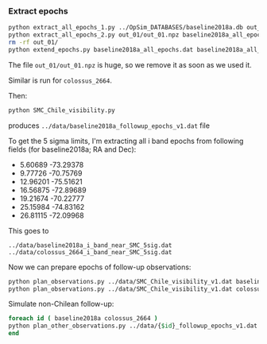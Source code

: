 ### Extract epochs

```bash
python extract_all_epochs_1.py ../OpSim_DATABASES/baseline2018a.db out_01
python extract_all_epochs_2.py out_01/out_01.npz baseline2018a_all_epochs.dat
rm -rf out_01/
python extend_epochs.py baseline2018a_all_epochs.dat baseline2018a_all_epochs_extended.dat
```

The file ```out_01/out_01.npz``` is huge, so we remove it as soon as we used it.

Similar is run for ```colossus_2664```. 

Then:
```bash
python SMC_Chile_visibility.py
```
produces ```../data/baseline2018a_followup_epochs_v1.dat``` file

To get the 5 sigma limits, I'm extracting all i band epochs from following fields (for baseline2018a; RA and Dec):

* 5.60689 -73.29378
* 9.77726 -70.75769
* 12.96201 -75.51621
* 16.56875 -72.89689
* 19.21674 -70.22777
* 25.15984 -74.83162
* 26.81115 -72.09968

This goes to 

```
../data/baseline2018a_i_band_near_SMC_5sig.dat
../data/colossus_2664_i_band_near_SMC_5sig.dat
```

Now we can prepare epochs of follow-up observations:

```bash
python plan_observations.py ../data/SMC_Chile_visibility_v1.dat baseline2018a_all_epochs_extended.dat ../data/baseline2018a_i_band_near_SMC_5sig.dat > ../data/baseline2018a_followup_epochs_v1.dat
python plan_observations.py ../data/SMC_Chile_visibility_v1.dat colossus_2664_all_epochs_extended.dat ../data/colossus_2664_i_band_near_SMC_5sig.dat > ../data/colossus_2664_followup_epochs_v1.dat
```

Simulate non-Chilean follow-up:
```tcsh
foreach id ( baseline2018a colossus_2664 )
python plan_other_observations.py ../data/{$id}_followup_epochs_v1.dat > ../data/{$id}_followup_epochs_v2.dat
end
```

